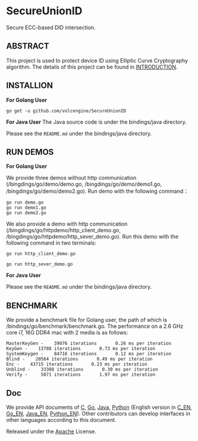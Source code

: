 # SecureUnionID

Secure ECC-based DID intersection.

## ABSTRACT

This project is used to protect device ID using Elliptic Curve Cryptography algorithm. The details of this project can be found in [INTRODUCTION](https://github.com/volcengine/SecureUnionID/blob/main/doc/SecureUnionID_Intro.pdf).

## INSTALLION

**For Golang User**
```
go get -u github.com/volcengine/SecureUnionID
```

**For Java User**
The Java source code is under the bindings/java directory.

Please see the `README.md` under the bindings/java directory.

## RUN DEMOS

**For Golang User**

We provide three demos without http communication (/bingdings/go/demo/demo.go, /bingdings/go/demo/demo1.go, /bingdings/go/demo/demo2.go). Run demo with the following command：
```
go run demo.go
go run demo1.go
go run demo2.go
```
We also provide a demo with http communication (/bingdings/go/httpdemo/http_client_demo.go, /bingdings/go/httpdemo/http_sever_demo.go). Run this demo with the following command in two terminals:
```
go run http_client_demo.go
```
```
go run http_sever_demo.go
```

**For Java User**

Please see the `README.md` under the bindings/java directory.

## BENCHMARK

We provide a benchmark file for Golang user, the path of which is /bindings/go/benchmark/benchmark.go. The performance on a 2.6 GHz core i7, 16G DDR4 mac with 2 media is as follows: 
```
MasterKeyGen -    39076 iterations       0.26 ms per iteration
KeyGen -    13788 iterations       0.73 ms per iteration
SystemKeygen -    84716 iterations       0.12 ms per iteration
Blind -    20564 iterations       0.49 ms per iteration
Enc -    43715 iterations       0.23 ms per iteration
Unblind -    33308 iterations       0.30 ms per iteration
Verify -     5071 iterations       1.97 ms per iteration

```

## Doc

We provide API documents of [C](https://github.com/volcengine/SecureUnionID/blob/main/doc/c_doc_cn.rst), [Go](https://github.com/volcengine/SecureUnionID/blob/main/doc/go_doc_cn.rst), [Java](https://github.com/volcengine/SecureUnionID/blob/main/doc/java_doc_cn.rst), [Python](https://github.com/volcengine/SecureUnionID/blob/main/doc/python_doc_cn.rst) (English version in [C_EN](https://github.com/volcengine/SecureUnionID/blob/main/doc/c_doc_en.rst), [Go_EN](https://github.com/volcengine/SecureUnionID/blob/main/doc/go_doc_en.rst), [Java_EN](https://github.com/volcengine/SecureUnionID/blob/main/doc/java_doc_en.rst), [Python_EN](https://github.com/volcengine/SecureUnionID/blob/main/doc/python_doc_en.rst)). Other contributors can develop interfaces in other languages according to this document.

Released under the [Apache](https://github.com/volcengine/SecureUnionID/blob/main/LICENSE) License.